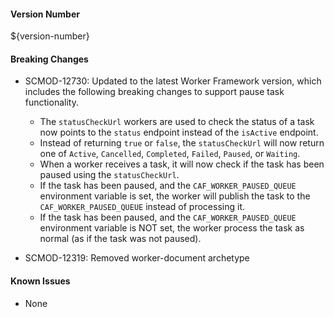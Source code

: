 #### Version Number
${version-number}

#### Breaking Changes
- SCMOD-12730: Updated to the latest Worker Framework version, which includes the following breaking changes to support pause task functionality.
  - The `statusCheckUrl` workers are used to check the status of a task now points to the `status` endpoint instead of the `isActive` endpoint.
  - Instead of returning `true` or `false`, the `statusCheckUrl` will now return one of `Active`, `Cancelled`, `Completed`, `Failed`,
  `Paused`, or `Waiting`.
  - When a worker receives a task, it will now check if the task has been paused using the `statusCheckUrl`.
  - If the task has been paused, and the `CAF_WORKER_PAUSED_QUEUE` environment variable is set, the worker will publish the task to the
  `CAF_WORKER_PAUSED_QUEUE` instead of processing it.
  - If the task has been paused, and the `CAF_WORKER_PAUSED_QUEUE` environment variable is NOT set, the worker process the task as
  normal (as if the task was not paused).

- SCMOD-12319: Removed worker-document archetype

#### Known Issues
- None
